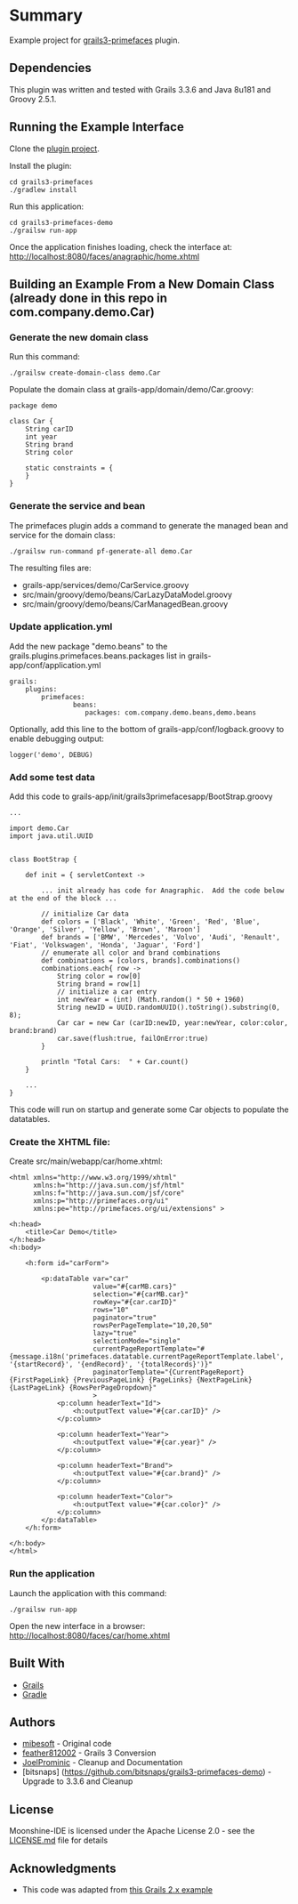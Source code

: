 # Summary

Example project for [grails3-primefaces](https://github.com/promonic/grails3-primefaces) plugin.

## Dependencies

This plugin was written and tested with Grails 3.3.6 and Java 8u181 and Groovy 2.5.1.

## Running the Example Interface

Clone the [plugin project](https://github.com/prominic/grails3-primefaces).

Install the plugin:

    cd grails3-primefaces
    ./gradlew install
    
Run this application:

    cd grails3-primefaces-demo
    ./grailsw run-app    
    
Once the application finishes loading, check the interface at:  [http://localhost:8080/faces/anagraphic/home.xhtml](http://localhost:8080/faces/anagraphic/home.xhtml)


## Building an Example From a New Domain Class (already done in this repo in com.company.demo.Car)

### Generate the new domain class

Run this command:

    ./grailsw create-domain-class demo.Car

Populate the domain class at grails-app/domain/demo/Car.groovy:
```
package demo
 
class Car {
    String carID
    int year
    String brand
    String color
 
    static constraints = {
    }
}
```

### Generate the service and bean

The primefaces plugin adds a command to generate the managed bean and service for the domain class:

    ./grailsw run-command pf-generate-all demo.Car

The resulting files are:
* grails-app/services/demo/CarService.groovy
* src/main/groovy/demo/beans/CarLazyDataModel.groovy
* src/main/groovy/demo/beans/CarManagedBean.groovy

### Update application.yml

Add the new package "demo.beans" to the grails.plugins.primefaces.beans.packages list in grails-app/conf/application.yml
```
grails:
    plugins:
        primefaces:
                beans:
                   packages: com.company.demo.beans,demo.beans
```



Optionally, add this line to the bottom of grails-app/conf/logback.groovy to enable debugging output:
```
logger('demo', DEBUG)
```

### Add some test data

Add this code to grails-app/init/grails3primefacesapp/BootStrap.groovy
```
...
 
import demo.Car
import java.util.UUID
 
 
class BootStrap {
 
    def init = { servletContext ->

        ... init already has code for Anagraphic.  Add the code below at the end of the block ...
 
        // initialize Car data
        def colors = ['Black', 'White', 'Green', 'Red', 'Blue', 'Orange', 'Silver', 'Yellow', 'Brown', 'Maroon']
        def brands = ['BMW', 'Mercedes', 'Volvo', 'Audi', 'Renault', 'Fiat', 'Volkswagen', 'Honda', 'Jaguar', 'Ford']
        // enumerate all color and brand combinations
        def combinations = [colors, brands].combinations()
        combinations.each{ row ->
            String color = row[0]
            String brand = row[1]
            // initialize a car entry
            int newYear = (int) (Math.random() * 50 + 1960)
            String newID = UUID.randomUUID().toString().substring(0, 8);
            Car car = new Car (carID:newID, year:newYear, color:color, brand:brand)
            car.save(flush:true, failOnError:true)
        }
 
        println "Total Cars:  " + Car.count()
    }
 
    ...
}
```

This code will run on startup and generate some Car objects to populate the datatables.


### Create the XHTML file:

Create src/main/webapp/car/home.xhtml:
```
<html xmlns="http://www.w3.org/1999/xhtml"
      xmlns:h="http://java.sun.com/jsf/html"
      xmlns:f="http://java.sun.com/jsf/core"
      xmlns:p="http://primefaces.org/ui"
      xmlns:pe="http://primefaces.org/ui/extensions" >
  
<h:head>
    <title>Car Demo</title>
</h:head>
<h:body>
  
    <h:form id="carForm">
  
        <p:dataTable var="car"
                     value="#{carMB.cars}"
                     selection="#{carMB.car}"
                     rowKey="#{car.carID}"
                     rows="10"
                     paginator="true"
                     rowsPerPageTemplate="10,20,50"
                     lazy="true"
                     selectionMode="single"
                     currentPageReportTemplate="#{message.i18n('primefaces.datatable.currentPageReportTemplate.label', '{startRecord}', '{endRecord}', '{totalRecords}')}"
                     paginatorTemplate="{CurrentPageReport}  {FirstPageLink} {PreviousPageLink} {PageLinks} {NextPageLink} {LastPageLink} {RowsPerPageDropdown}"
                     >
            <p:column headerText="Id">
                <h:outputText value="#{car.carID}" />
            </p:column>
  
            <p:column headerText="Year">
                <h:outputText value="#{car.year}" />
            </p:column>
  
            <p:column headerText="Brand">
                <h:outputText value="#{car.brand}" />
            </p:column>
  
            <p:column headerText="Color">
                <h:outputText value="#{car.color}" />
            </p:column>
        </p:dataTable>
    </h:form>
  
</h:body>
</html>
```

### Run the application

Launch the application with this command:

    ./grailsw run-app

Open the new interface in a browser: [http://localhost:8080/faces/car/home.xhtml](http://localhost:8080/faces/car/home.xhtml)

## Built With

* [Grails](http://grails.org/download.html)
* [Gradle](https://gradle.com/)

## Authors

* [mibesoft](https://github.com/mibesoft/primefaces) - Original code 
* [feather812002](https://github.com/feather812002) - Grails 3 Conversion
* [JoelProminic](https://github.com/JoelProminic) - Cleanup and Documentation
* [bitsnaps] (https://github.com/bitsnaps/grails3-primefaces-demo) - Upgrade to 3.3.6 and Cleanup

## License

Moonshine-IDE is licensed under the Apache License 2.0 - see the [LICENSE.md](https://github.com/prominic/grails3-primefaces-demo/blob/master/LICENSE.MD) file for details

## Acknowledgments

* This code was adapted from [this Grails 2.x example](https://github.com/mibesoft/grails-primefaces-demo)
